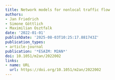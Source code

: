 ```yaml
---
title: Network models for nonlocal traffic flow
authors:
- Jan Friedrich
- Simone Göttlich
- Maximilian Osztfalk
date: '2022-01-01'
publishDate: '2025-08-03T10:25:17.881743Z'
publication_types:
- article-journal
publication: '*ESAIM: M2AN*'
doi: 10.1051/m2an/2022002
links:
- name: URL
  url: https://doi.org/10.1051/m2an/2022002
---
```


